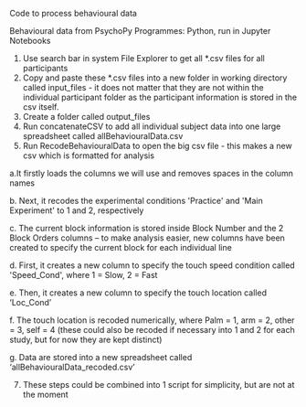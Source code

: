 Code to process behavioural data

Behavioural data from PsychoPy
Programmes: Python, run in Jupyter Notebooks

1.	Use search bar in system File Explorer to get all *.csv files for all participants
2.	Copy and paste these *.csv files into a new folder in working directory called input_files - it does not matter that they are not within the individual participant folder as the participant information is stored in the csv itself.
3.	Create a folder called output_files
4.	Run concatenateCSV to add all individual subject data into one large spreadsheet called allBehaviouralData.csv
5.	Run RecodeBehaviouralData to open the big csv file - this makes a new csv which is formatted for analysis
   
a.It firstly loads the columns we will use and removes spaces in the column names 

b.	Next, it recodes the experimental conditions 'Practice' and 'Main Experiment' to 1 and 2, respectively

c.	The current block information is stored inside Block Number and the 2 Block Orders columns – to make analysis easier, new columns have been created to specify the current block for each individual line

d.	First, it creates a new column to specify the touch speed condition called 'Speed_Cond', where 1 = Slow, 2 = Fast

e.	Then, it creates a new column to specify the touch location called ‘Loc_Cond’

f.	The touch location is recoded numerically, where Palm = 1, arm = 2, other = 3, self = 4 (these could also be recoded if necessary into 1 and 2 for each study, but for now they are kept distinct)

g.	Data are stored into a new spreadsheet called ‘allBehaviouralData_recoded.csv’

7.	These steps could be combined into 1 script for simplicity, but are not at the moment
